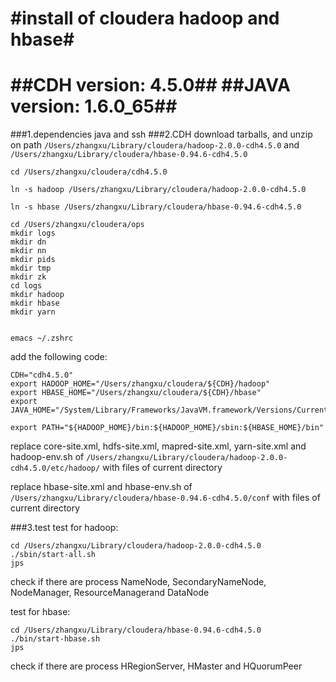 #install of cloudera hadoop and hbase#
===================
##CDH version: 4.5.0##
##JAVA version: 1.6.0_65##
====================
###1.dependencies
java and ssh 
###2.CDH
download tarballs, and unzip on path `/Users/zhangxu/Library/cloudera/hadoop-2.0.0-cdh4.5.0` and `/Users/zhangxu/Library/cloudera/hbase-0.94.6-cdh4.5.0`

    cd /Users/zhangxu/cloudera/cdh4.5.0 

    ln -s hadoop /Users/zhangxu/Library/cloudera/hadoop-2.0.0-cdh4.5.0

    ln -s hbase /Users/zhangxu/Library/cloudera/hbase-0.94.6-cdh4.5.0
    
    cd /Users/zhangxu/cloudera/ops
    mkdir logs
    mkdir dn
    mkdir nn
    mkdir pids
    mkdir tmp
    mkdir zk
    cd logs
    mkdir hadoop
    mkdir hbase
    mkdir yarn
    
 
    emacs ~/.zshrc
add the following code:

    CDH="cdh4.5.0"
    export HADOOP_HOME="/Users/zhangxu/cloudera/${CDH}/hadoop"
    export HBASE_HOME="/Users/zhangxu/cloudera/${CDH}/hbase"
    export JAVA_HOME="/System/Library/Frameworks/JavaVM.framework/Versions/CurrentJDK/Home"
    
    export PATH="${HADOOP_HOME}/bin:${HADOOP_HOME}/sbin:${HBASE_HOME}/bin"
    
replace core-site.xml, hdfs-site.xml, mapred-site.xml, yarn-site.xml and hadoop-env.sh of `/Users/zhangxu/Library/cloudera/hadoop-2.0.0-cdh4.5.0/etc/hadoop/` with files of current directory

replace hbase-site.xml and hbase-env.sh of `/Users/zhangxu/Library/cloudera/hbase-0.94.6-cdh4.5.0/conf` with files of current directory

###3.test
test for hadoop:

    cd /Users/zhangxu/Library/cloudera/hadoop-2.0.0-cdh4.5.0
    ./sbin/start-all.sh
    jps
    
check if there are process NameNode, SecondaryNameNode, NodeManager, ResourceManagerand DataNode

test for hbase:

    cd /Users/zhangxu/Library/cloudera/hbase-0.94.6-cdh4.5.0
    ./bin/start-hbase.sh
    jps
   
check if there are process HRegionServer, HMaster and HQuorumPeer
